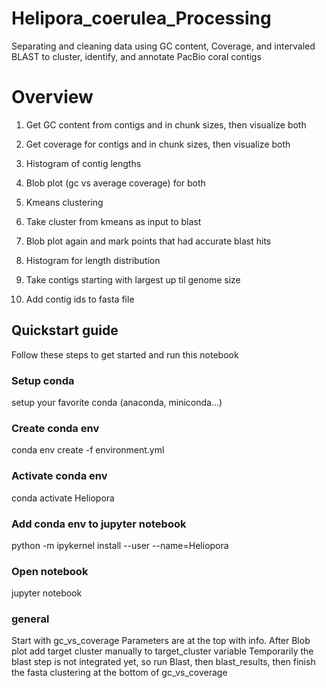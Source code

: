 # Helipora_coerulea_Processing
Separating and cleaning data using GC content, Coverage, and intervaled BLAST to cluster, identify, and annotate PacBio coral contigs

# Overview

1. Get GC content from contigs and in chunk sizes, then visualize both

2. Get coverage for contigs and in chunk sizes, then visualize both 
3. Histogram of contig lengths
4. Blob plot (gc vs average coverage) for both
5. Kmeans clustering
6. Take cluster from kmeans as input to blast
7. Blob plot again and mark points that had accurate blast hits
8. Histogram for length distribution
9. Take contigs starting with largest up til genome size
10. Add contig ids to fasta file










## Quickstart guide
Follow these steps to get started and run this notebook

### Setup conda
setup your favorite conda (anaconda, miniconda...)

### Create conda env
conda env create -f environment.yml

### Activate conda env
conda activate Heliopora

### Add conda env to jupyter notebook
python -m ipykernel install --user --name=Heliopora

### Open notebook
jupyter notebook

### general
Start with gc_vs_coverage
Parameters are at the top with info.
After Blob plot add target cluster manually to target_cluster variable
Temporarily the blast step is not integrated yet, so run Blast, then blast_results, then finish the fasta clustering at the bottom of gc_vs_coverage
